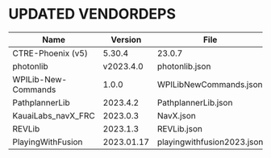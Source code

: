 # UPDATED VENDORDEPS

| Name                | Version       | File                       |
|---------------------|---------------|----------------------------|
| CTRE-Phoenix (v5)   | 5.30.4|23.0.7 | Phoenix.json               |
| photonlib           | v2023.4.0     | photonlib.json             |
| WPILib-New-Commands | 1.0.0         | WPILibNewCommands.json     |
| PathplannerLib      | 2023.4.2      | PathplannerLib.json        |
| KauaiLabs_navX_FRC  | 2023.0.3      | NavX.json                  |
| REVLib              | 2023.1.3      | REVLib.json                |
| PlayingWithFusion   | 2023.01.17    | playingwithfusion2023.json |
